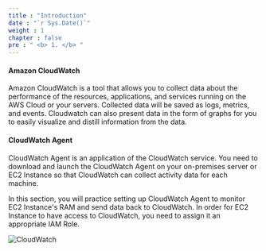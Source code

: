 ```yaml
---
title : "Introduction"
date : "`r Sys.Date()`"
weight : 1
chapter : false
pre : " <b> 1. </b> "
---
```


#### Amazon CloudWatch
Amazon CloudWatch is a tool that allows you to collect data about the performance of the resources, applications, and services running on the AWS Cloud or your servers. Collected data will be saved as logs, metrics, and events. Cloudwatch can also present data in the form of graphs for you to easily visualize and distill information from the data.

#### CloudWatch Agent
CloudWatch Agent is an application of the CloudWatch service. You need to download and launch the CloudWatch Agent on your on-premises server or EC2 Instance so that CloudWatch can collect activity data for each machine.

In this section, you will practice setting up CloudWatch Agent to monitor EC2 Instance's RAM and send data back to CloudWatch. In order for EC2 Instance to have access to CloudWatch, you need to assign it an appropriate IAM Role.

![CloudWatch](/images/architect.png)